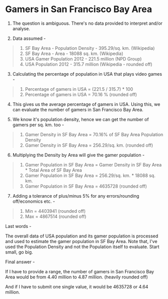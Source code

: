 Gamers in San Francisco Bay Area
=============

1. The question is ambiguous. There's no data provided to interpret and/or analyse.

2. Data assumed -
>	1. SF Bay Area - Population Density - 395.29/sq. km. (Wikipedia)
>	2. SF Bay Area - Area - 18088 sq. km. (Wikipedia)
>	3. USA Gamer Population 2012 - 221.5 million (NPD Group)
>	4. USA Population 2012 - 315.7 million (Wikipedia - rounded off) 

3. Calculating the percentage of population in USA that plays video games -
>	1. Percentage of gamers in USA = (221.5 / 315.7) * 100
> 	2. Percentage of gamers in USA = 70.16 % (rounded off)

4. This gives us the average percentage of gamers in USA. Using this, we can evaluate the number of gamers in San Francisco Bay Area.

5. We know it's population density, hence we can get the number of gamers per sq. km. too -
>	1. Gamer Density in SF Bay Area = 70.16% of SF Bay Area Population Density
>	2. Gamer Density in SF Bay Area = 256.29/sq. km. (rounded off)

6. Multiplying the Density by Area will give the gamer population -
>	1. Gamer Population in SF Bay Area = Gamer Density in SF Bay Area * Total Area of SF Bay Area
>	2. Gamer Population in SF Bay Area = 256.29/sq. km. * 18088 sq. km.
>	3. Gamer Population in SF Bay Area = 4635728 (rounded off)

7. Adding a tolerance of plus/minus 5% for any errors/rounding off/economics etc. -
>	1. Min = 4403941 (rounded off)
>	2. Max = 4867514 (rounded off)

Last words -

The overall data of USA population and its gamer population is processed and used to estimate the gamer population in SF Bay Area. Note that, I've used the Population Density and not the Population itself to evaluate. Start small, go big.

Final answer -

If I have to provide a range, the number of gamers in San Francisco Bay Area would be from 4.40 million to 4.87 million. (heavily rounded off)

And if I have to submit one single value, it would be 4635728 or 4.64 million.
